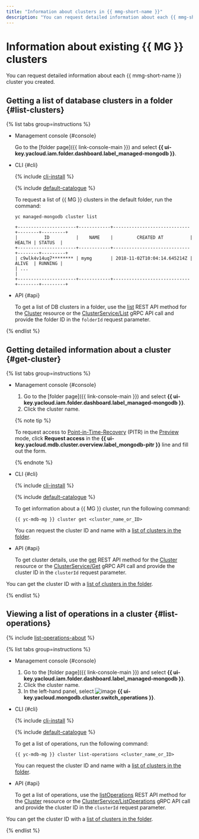 ```yaml
---
title: "Information about clusters in {{ mmg-short-name }}"
description: "You can request detailed information about each {{ mmg-short-name }} cluster you created. To get a list of database clusters in a folder, go to the folder page and select {{ mmg-name }}."
---
```


# Information about existing {{ MG }} clusters

You can request detailed information about each {{ mmg-short-name }} cluster you created.


## Getting a list of database clusters in a folder {#list-clusters}

{% list tabs group=instructions %}

- Management console {#console}

   Go to the [folder page]({{ link-console-main }}) and select **{{ ui-key.yacloud.iam.folder.dashboard.label_managed-mongodb }}**.

- CLI {#cli}

   {% include [cli-install](../../_includes/cli-install.md) %}

   {% include [default-catalogue](../../_includes/default-catalogue.md) %}

   To request a list of {{ MG }} clusters in the default folder, run the command:

   ```
   yc managed-mongodb cluster list

   +----------------------+------------+-----------------------------+--------+---------+
   |          ID          |    NAME    |         CREATED AT          | HEALTH | STATUS  |
   +----------------------+------------+-----------------------------+--------+---------+
   | c9wlk4v14uq7******** | mymg       | 2018-11-02T10:04:14.645214Z | ALIVE  | RUNNING |
   | ...                                                                                |
   +----------------------+------------+-----------------------------+--------+---------+
   ```

- API {#api}

   To get a list of DB clusters in a folder, use the [list](../api-ref/Cluster/list.md) REST API method for the [Cluster](../api-ref/Cluster/index.md) resource or the [ClusterService/List](../api-ref/grpc/cluster_service.md#List) gRPC API call and provide the folder ID in the `folderId` request parameter.

{% endlist %}


## Getting detailed information about a cluster {#get-cluster}

{% list tabs group=instructions %}

- Management console {#console}

   1. Go to the [folder page]({{ link-console-main }}) and select **{{ ui-key.yacloud.iam.folder.dashboard.label_managed-mongodb }}**.
   1. Click the cluster name.

   {% note tip %}

   
   To request access to [Point-in-Time-Recovery](../concepts/backup.md) (PITR) in the [Preview](../../overview/concepts/launch-stages.md) mode, click **Request access** in the **{{ ui-key.yacloud.mdb.cluster.overview.label_mongodb-pitr }}** line and fill out the form.


   {% endnote %}

- CLI {#cli}

   {% include [cli-install](../../_includes/cli-install.md) %}

   {% include [default-catalogue](../../_includes/default-catalogue.md) %}

   To get information about a {{ MG }} cluster, run the following command:

   ```
   {{ yc-mdb-mg }} cluster get <cluster_name_or_ID>
   ```

   You can request the cluster ID and name with a [list of clusters in the folder](#list-clusters).

- API {#api}

   To get cluster details, use the [get](../api-ref/Cluster/get.md) REST API method for the [Cluster](../api-ref/Cluster/index.md) resource or the [ClusterService/Get](../api-ref/grpc/cluster_service.md#Get) gRPC API call and provide the cluster ID in the `clusterId` request parameter.

You can get the cluster ID with a [list of clusters in the folder](#list-clusters).

{% endlist %}

## Viewing a list of operations in a cluster {#list-operations}

{% include [list-operations-about](../../_includes/mdb/list-operations-about.md) %}

{% list tabs group=instructions %}

- Management console {#console}

   1. Go to the [folder page]({{ link-console-main }}) and select **{{ ui-key.yacloud.iam.folder.dashboard.label_managed-mongodb }}**.
   1. Click the cluster name.
   1. In the left-hand panel, select ![image](../../_assets/console-icons/list-check.svg) **{{ ui-key.yacloud.mongodb.cluster.switch_operations }}**.

- CLI {#cli}

   {% include [cli-install](../../_includes/cli-install.md) %}

   {% include [default-catalogue](../../_includes/default-catalogue.md) %}

   To get a list of operations, run the following command:

   ```
   {{ yc-mdb-mg }} cluster list-operations <cluster_name_or_ID>
   ```

   You can request the cluster ID and name with a [list of clusters in the folder](#list-clusters).

- API {#api}

   To get a list of operations, use the [listOperations](../api-ref/Cluster/listOperations.md) REST API method for the [Cluster](../api-ref/Cluster/index.md) resource or the [ClusterService/ListOperations](../api-ref/grpc/cluster_service.md#ListOperations) gRPC API call and provide the cluster ID in the `clusterId` request parameter.

You can get the cluster ID with a [list of clusters in the folder](#list-clusters).

{% endlist %}
